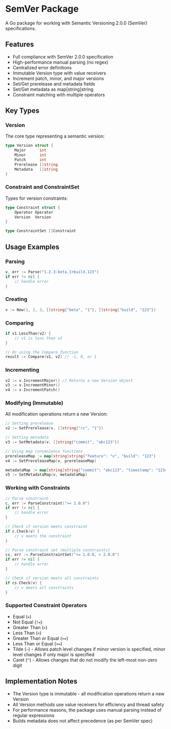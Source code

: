 # SemVer Package

A Go package for working with Semantic Versioning 2.0.0 (SemVer) specifications.

## Features

- Full compliance with SemVer 2.0.0 specification
- High-performance manual parsing (no regex)
- Centralized error definitions
- Immutable Version type with value receivers
- Increment patch, minor, and major versions
- Set/Get prerelease and metadata fields
- Set/Get metadata as map[string]string
- Constraint matching with multiple operators

## Key Types

### Version

The core type representing a semantic version:

```go
type Version struct {
    Major      int
    Minor      int
    Patch      int
    Prerelease []string
    Metadata   []string
}
```

### Constraint and ConstraintSet

Types for version constraints:

```go
type Constraint struct {
    Operator Operator
    Version  Version
}

type ConstraintSet []Constraint
```

## Usage Examples

### Parsing

```go
v, err := Parse("1.2.3-beta.1+build.123")
if err != nil {
    // handle error
}
```

### Creating

```go
v := New(1, 2, 3, []string{"beta", "1"}, []string{"build", "123"})
```

### Comparing

```go
if v1.LessThan(v2) {
    // v1 is less than v2
}

// Or using the Compare function
result := Compare(v1, v2) // -1, 0, or 1
```

### Incrementing

```go
v2 := v.IncrementMajor() // Returns a new Version object
v3 := v.IncrementMinor()
v4 := v.IncrementPatch()
```

### Modifying (Immutable)

All modification operations return a new Version:

```go
// Setting prerelease 
v2 := SetPrerelease(v, []string{"rc", "1"})

// Setting metadata
v3 := SetMetadata(v, []string{"commit", "abc123"})

// Using map convenience functions
prereleaseMap := map[string]string{"feature": "x", "build": "123"}
v4 := SetPrereleaseMap(v, prereleaseMap)

metadataMap := map[string]string{"commit": "abc123", "timestamp": "123456"}
v5 := SetMetadataMap(v, metadataMap)
```

### Working with Constraints

```go
// Parse constraint
c, err := ParseConstraint(">= 1.0.0")
if err != nil {
    // handle error
}

// Check if version meets constraint
if c.Check(v) {
    // v meets the constraint
}

// Parse constraint set (multiple constraints)
cs, err := ParseConstraintSet(">= 1.0.0, < 2.0.0")
if err != nil {
    // handle error
}

// Check if version meets all constraints
if cs.Check(v) {
    // v meets all constraints
}
```

### Supported Constraint Operators

- Equal (`=`)
- Not Equal (`!=`)
- Greater Than (`>`)
- Less Than (`<`)
- Greater Than or Equal (`>=`)
- Less Than or Equal (`<=`)
- Tilde (`~`) - Allows patch level changes if minor version is specified, minor level changes if only major is specified
- Caret (`^`) - Allows changes that do not modify the left-most non-zero digit

## Implementation Notes

- The Version type is immutable - all modification operations return a new Version
- All Version methods use value receivers for efficiency and thread safety
- For performance reasons, the package uses manual parsing instead of regular expressions
- Builds metadata does not affect precedence (as per SemVer spec)
